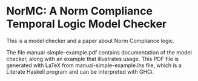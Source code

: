 NorMC: A Norm Compliance Temporal Logic Model Checker
=====================================================

This is a model checker and a paper about Norm Compliance logic. 

The file manual-simple-example.pdf contains documentation of the model checker, along with an example that illustrates usage. This PDF file is generated with LaTeX from manual-simple-example.lhs file, which is a Literate Haskell program and can be interpreted with GHCi.
